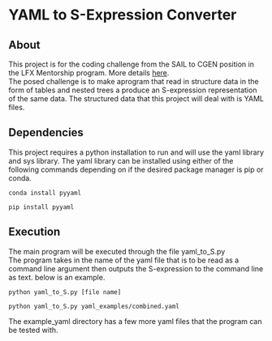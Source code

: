 # YAML to S-Expression Converter

## About
This project is for the coding challenge from the SAIL to CGEN position in the LFX Mentorship program. More details [here](https://riscv.org/job/sail-to-cgen-risc-v-mentorship/). <br>
The posed challenge is to make aprogram that read in structure data in the form of tables and nested trees a produce an S-expression representation of the same data. The structured data that this project will deal with is YAML files.

## Dependencies
This project requires a python installation to run and will use the yaml library and sys library. The yaml library can be installed using either of the following commands depending on if the desired package manager is pip or conda.
```
conda install pyyaml
```
```
pip install pyyaml
```

## Execution
The main program will be executed through the file yaml_to_S.py <br>
The program takes in the name of the yaml file that is to be read as a command line argument then outputs the S-expression to the command line as text. below is an example.
```
python yaml_to_S.py [file name]
```
```
python yaml_to_S.py yaml_examples/combined.yaml
```
The example_yaml directory has a few more yaml files that the program can be tested with.